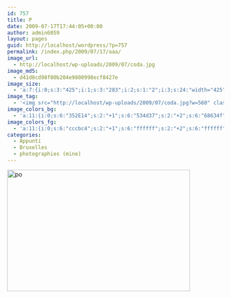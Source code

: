 ```yaml
---
id: 757
title: P
date: 2009-07-17T17:44:05+00:00
author: admin6059
layout: pages
guid: http://localhost/wordpress/?p=757
permalink: /index.php/2009/07/17/aaa/
image_url:
  - http://localhost/wp-uploads/2009/07/coda.jpg
image_md5:
  - d41d8cd98f00b204e9800998ecf8427e
image_size:
  - 'a:7:{i:0;s:3:"425";i:1;s:3:"283";i:2;s:1:"2";i:3;s:24:"width="425" height="283"";s:4:"bits";s:1:"8";s:8:"channels";s:1:"3";s:4:"mime";s:10:"image/jpeg";}'
image_tag:
  - '<img src="http://localhost/wp-uploads/2009/07/coda.jpg?w=560" class="aligncenter size-full wp-image-759" title="coda"   alt="coda"    />'
image_colors_bg:
  - 'a:11:{i:0;s:6:"352E14";s:2:"+1";s:6:"534d37";s:2:"+2";s:6:"68634f";s:2:"+3";s:6:"9b978a";s:2:"+4";s:6:"cccbc4";s:2:"+5";s:6:"ebebe8";i:-1;s:6:"2d2711";i:-2;s:6:"28230f";i:-3;s:6:"1b170a";i:-4;s:6:"0d0c05";i:-5;s:6:"050502";}'
image_colors_fg:
  - 'a:11:{i:0;s:6:"cccbc4";s:2:"+1";s:6:"ffffff";s:2:"+2";s:6:"ffffff";s:2:"+3";s:6:"1b170a";s:2:"+4";s:6:"352e14";s:2:"+5";s:6:"352e14";i:-1;s:6:"cccbc4";i:-2;s:6:"cccbc4";i:-3;s:6:"9b978a";i:-4;s:6:"9b978a";i:-5;s:6:"9b978a";}'
categories:
  - Appunti
  - Bruxelles
  - photographies (mine)
---
```

<img class="aligncenter size-full wp-image-3636" src="http://blog.martasmaldone.eu/wp-content/uploads/2009/07/po-1.jpg" alt="po" width="425" height="283" srcset="http://blog.martasmaldone.eu/wp-content/uploads/2009/07/po-1.jpg 425w, http://blog.martasmaldone.eu/wp-content/uploads/2009/07/po-1-300x200.jpg 300w, http://blog.martasmaldone.eu/wp-content/uploads/2009/07/po-1-330x220.jpg 330w" sizes="(max-width: 425px) 100vw, 425px" />